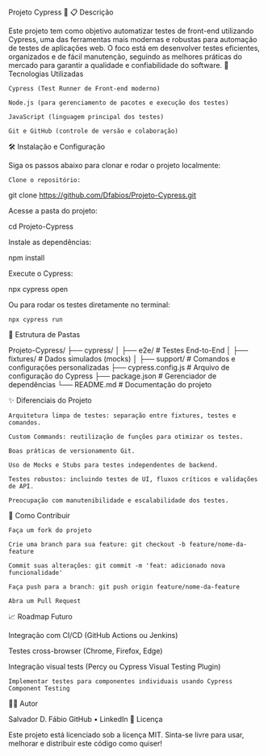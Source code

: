 Projeto Cypress 🧪
📋 Descrição

Este projeto tem como objetivo automatizar testes de front-end utilizando Cypress, uma das ferramentas mais modernas e robustas para automação de testes de aplicações web.
O foco está em desenvolver testes eficientes, organizados e de fácil manutenção, seguindo as melhores práticas do mercado para garantir a qualidade e confiabilidade do software.
🚀 Tecnologias Utilizadas

    Cypress (Test Runner de Front-end moderno)

    Node.js (para gerenciamento de pacotes e execução dos testes)

    JavaScript (linguagem principal dos testes)

    Git e GitHub (controle de versão e colaboração)

🛠️ Instalação e Configuração

Siga os passos abaixo para clonar e rodar o projeto localmente:

    Clone o repositório:

git clone https://github.com/Dfabios/Projeto-Cypress.git

Acesse a pasta do projeto:

cd Projeto-Cypress

Instale as dependências:

npm install

Execute o Cypress:

npx cypress open

Ou para rodar os testes diretamente no terminal:

    npx cypress run

📂 Estrutura de Pastas

Projeto-Cypress/
├── cypress/
│   ├── e2e/        # Testes End-to-End
│   ├── fixtures/   # Dados simulados (mocks)
│   ├── support/    # Comandos e configurações personalizadas
├── cypress.config.js # Arquivo de configuração do Cypress
├── package.json    # Gerenciador de dependências
└── README.md       # Documentação do projeto

✨ Diferenciais do Projeto

    Arquitetura limpa de testes: separação entre fixtures, testes e comandos.

    Custom Commands: reutilização de funções para otimizar os testes.

    Boas práticas de versionamento Git.

    Uso de Mocks e Stubs para testes independentes de backend.

    Testes robustos: incluindo testes de UI, fluxos críticos e validações de API.

    Preocupação com manutenibilidade e escalabilidade dos testes.

🧠 Como Contribuir

    Faça um fork do projeto

    Crie uma branch para sua feature: git checkout -b feature/nome-da-feature

    Commit suas alterações: git commit -m 'feat: adicionado nova funcionalidade'

    Faça push para a branch: git push origin feature/nome-da-feature

    Abra um Pull Request

📈 Roadmap Futuro

Integração com CI/CD (GitHub Actions ou Jenkins)

Testes cross-browser (Chrome, Firefox, Edge)

Integração visual tests (Percy ou Cypress Visual Testing Plugin)

    Implementar testes para componentes individuais usando Cypress Component Testing

👨‍💻 Autor

Salvador D. Fábio
GitHub • LinkedIn
📄 Licença

Este projeto está licenciado sob a licença MIT.
Sinta-se livre para usar, melhorar e distribuir este código como quiser!
